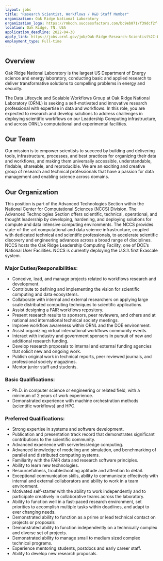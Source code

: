 ```yaml
---
layout: jobs
title: "Research Scientist, Workflows / R&D Staff Member"
organization: Oak Ridge National Laboratory
organization_logo: https://rmkcdn.successfactors.com/bc9eb071/f39dcf2f-8a25-41be-9f40-6.png
location: Oak Ridge, TN, USA
application_deadline: 2022-04-30
apply_link: https://jobs.ornl.gov/job/Oak-Ridge-Research-Scientist%2C-Workflows-R&D-Staff-Member-TN-37830/839093500/
employment_type: Full-time
---
```


## Overview

Oak Ridge National Laboratory is the largest US Department of Energy science and energy laboratory, conducting basic and applied research to deliver transformative solutions to compelling problems in energy and security.

The Data Lifecycle and Scalable Workflows Group at Oak Ridge National Laboratory (ORNL) is seeking a self-motivated and innovative research professional with expertise in data and workflows.  In this role, you are expected to research and develop solutions to address challenges in deploying scientific workflows on our Leadership Computing infrastructure, and across ORNL’s computational and experimental facilities. 

## Our Team

Our mission is to empower scientists to succeed by building and delivering tools, infrastructure, processes, and best practices for organizing their data and workflows, and making them universally accessible, understandable, findable, shareable, and reproducible.  We are an exciting and creative group of research and technical professionals that have a passion for data management and enabling science across domains.

## Our Organization

This position is part of the Advanced Technologies Section within the National Center for Computational Sciences (NCCS) Division.  The Advanced Technologies Section offers scientific, technical, operational, and thought leadership by developing, hardening, and deploying solutions for compute and data intensive computing environments.  The NCCS provides state-of-the-art computational and data science infrastructure, coupled with dedicated technical and scientific professionals, to accelerate scientific discovery and engineering advances across a broad range of disciplines. NCCS hosts the Oak Ridge Leadership Computing Facility, one of DOE’s National User Facilities. NCCS is currently deploying the U.S.’s first Exascale system.

### Major Duties/Responsibilities: 

- Conceive, lead, and manage projects related to workflows research and development.
- Contribute to defining and implementing the vision for scientific computing and data ecosystems.
- Collaborate with internal and external researchers on applying large scale distributed computing techniques to scientific applications.
- Assist designing a FAIR workflows repository.
- Present research results to sponsors, peer reviewers, and others and at national and international technical society meetings.
- Improve workflow awareness within ORNL and the DOE environment.
- Assist organizing virtual international workflows community events.
- Interact with industry and government sponsors in pursuit of new and additional research funding.
- Develop research proposals to internal and external funding agencies that solicit new and ongoing work.
- Publish original work in technical reports, peer reviewed journals, and professional society magazines.
- Mentor junior staff and students.
 
### Basic Qualifications:

- Ph.D. in computer science or engineering or related field, with a minimum of 2 years of work experience.
- Demonstrated experience with machine orchestration methods (scientific workflows) and HPC.
 
### Preferred Qualifications:

- Strong expertise in systems and software development.
- Publication and presentation track record that demonstrates significant contributions to the scientific community.
- Advanced experience with serverless/edge computing.
- Advanced knowledge of modeling and simulation, and benchmarking of parallel and distributed computing systems.
- Familiarity with the FAIR data and research software principles.
- Ability to learn new technologies.
- Resourcefulness, troubleshooting aptitude and attention to detail.
- Exceptional communication skills, ability to communicate effectively with internal and external collaborators and ability to work in a team environment.
- Motivated self-starter with the ability to work independently and to participate creatively in collaborative teams across the laboratory.
- Ability to function well in a fast-paced research environment, set priorities to accomplish multiple tasks within deadlines, and adapt to ever changing needs.
- Demonstrated ability to function as a prime or lead technical contact on projects or proposals
- Demonstrated ability to function independently on a technically complex and diverse set of projects.
- Demonstrated ability to manage small to medium sized complex technical programs.
- Experience mentoring students, postdocs and early career staff.
- Ability to develop new research proposals.
